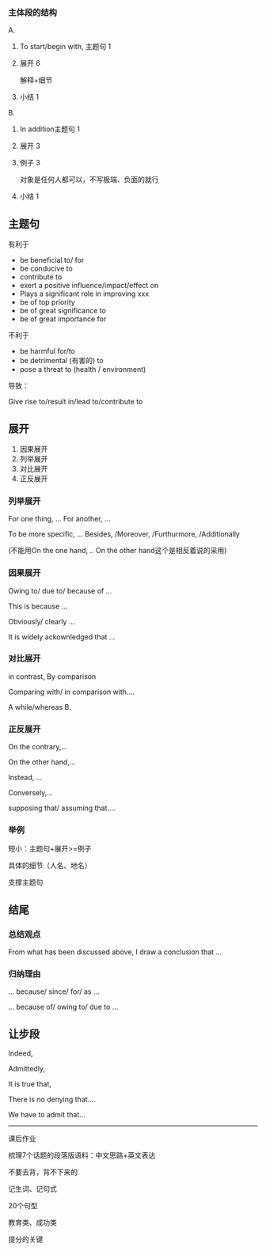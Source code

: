 ### 主体段的结构

A.

1. To start/begin with, 主题句 1

2. 展开 6

   解释+细节

3. 小结 1



B.

1. In addition主题句 1

2. 展开 3

3. 例子 3

   对象是任何人都可以，不写极端、负面的就行

4. 小结 1



## 主题句

有利于

- be beneficial to/ for
- be conducive to
- contribute to
- exert a positive influence/impact/effect on
- Plays a significant role in improving xxx
- be of top priority
- be of great significance to
- be of great importance for



不利于

- be harmful for/to
- be detrimental (有害的) to
- pose a threat to (health / environment)



导致：

Give rise to/result in/lead to/contribute to



## 展开

1. 因果展开
2. 列举展开
3. 对比展开
4. 正反展开

### 列举展开

For one thing, ... For another, ...

To be more specific, ... Besides, /Moreover, /Furthurmore, /Additionally

(不能用On the one hand, .. On the other hand这个是相反着说的采用)



### 因果展开

Owing to/ due to/ because of ...

This is because ...



Obviously/ clearly ...

It is widely ackownledged that ...



### 对比展开

in contrast, By comparison

Comparing with/ in comparison with.…

A while/whereas B.



### 正反展开

On the contrary,…

On the other hand,...

lnstead, …

Conversely,…

supposing that/ assuming that.…



### 举例

短小：主题句+展开>=例子

具体的细节（人名、地名）

支撑主题句



## 结尾

### 总结观点

From what has been discussed above, I draw a conclusion that ...



### 归纳理由

... because/ since/ for/ as ...

... because of/ owing to/ due to ...



## 让步段

Indeed, 

Admittedly,

It is true that,

There is no denying that....

We have to admit that...



---

课后作业

梳理7个话题的段落版语料：中文思路+英文表达

不要去背，背不下来的

记生词、记句式

20个句型

教育类、成功类

提分的关键

